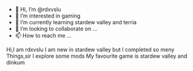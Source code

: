 - 👋 Hi, I’m @rdxvslu
- 👀 I’m interested in gaming
- 🌱 I’m currently learning stardew valley and terria
- 💞️ I’m looking to collaborate on ...
- 📫 How to reach me ...

Hi,I am rdxvslu
I am new in stardew valley but I completed so meny
Things,sir I explore some mods
My favourite game is stardew valley and dinkum
